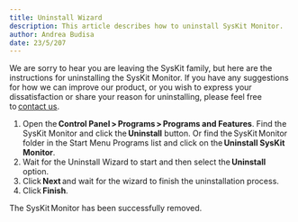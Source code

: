```yaml
---
title: Uninstall Wizard
description: This article describes how to uninstall SysKit Monitor.
author: Andrea Budisa
date: 23/5/207
---
```

We are sorry to hear you are leaving the SysKit family, but here are the instructions for uninstalling the SysKit Monitor. If you have any suggestions for how we can improve our product, or you wish to express your dissatisfaction or share your reason for uninstalling, please feel free to [contact us](https://www.syskit.com/support/contact-us/).

1. Open the __Control Panel > Programs > Programs and Features__. Find the SysKit Monitor and click the __Uninstall__ button. Or find the SysKit Monitor folder in the Start Menu Programs list and click on the __Uninstall SysKit Monitor__.
2. Wait for the Uninstall Wizard to start and then select the __Uninstall__ option.
3. Click __Next__ and wait for the wizard to finish the uninstallation process.
4. Click __Finish__.

The SysKit Monitor has been successfully removed.